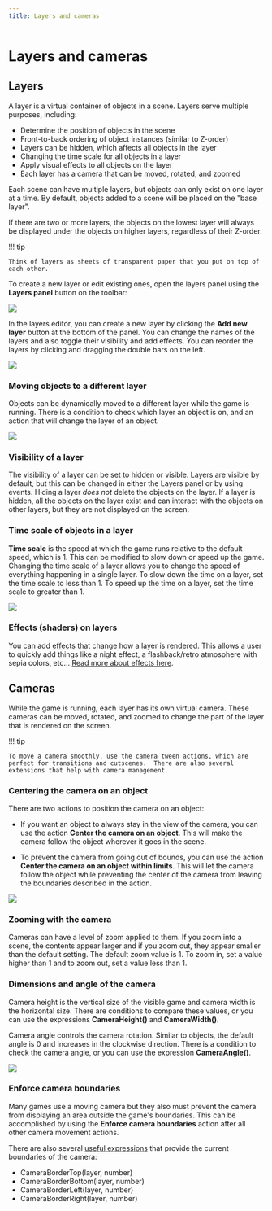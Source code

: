 ```yaml
---
title: Layers and cameras
---
```

# Layers and cameras

## Layers

A layer is a virtual container of objects in a scene. Layers serve multiple purposes, including:

  *   Determine the position of objects in the scene
  *   Front-to-back ordering of object instances (similar to Z-order)
  *   Layers can be hidden, which affects all objects in the layer
   * Changing the time scale for all objects in a layer
   * Apply visual effects to all objects on the layer
   *   Each layer has a camera that can be moved, rotated, and zoomed

Each scene can have multiple layers, but objects can only exist on one layer at a time. By default, objects added to a scene will be placed on the "base layer".

If there are two or more layers, the objects on the lowest layer will always be displayed under the objects on higher layers, regardless of their Z-order.

!!! tip

    Think of layers as sheets of transparent paper that you put on top of each other.

To create a new layer or edit existing ones, open the layers panel using the **Layers panel** button on the toolbar:

![](/gdevelop5/interface/scene-editor/layers-and-cameras/pasted/20230310-193905.png)

In the layers editor, you can create a new layer by clicking the **Add new layer** button at the bottom of the panel. You can change the names of the layers and also toggle their visibility and add effects. You can reorder the layers by clicking and dragging the double bars on the left.

![](/gdevelop5/interface/scene-editor/layers-and-cameras/pasted/20230310-194242.png)

### Moving objects to a different layer

Objects can be dynamically moved to a different layer while the game is running.  There is a condition to check which layer an object is on, and an action that will change the layer of an object.

![](/gdevelop5/interface/scene-editor/layers-and-cameras/pasted/20230310-201931.png)

### Visibility of a layer

The visibility of a layer can be set to hidden or visible.  Layers are visible by default, but this can be changed in either the Layers panel or by using events. Hiding a layer _does not_ delete the objects on the layer. If a layer is hidden, all the objects on the layer exist and can interact with the objects on other layers, but they are not displayed on the screen.

### Time scale of objects in a layer

**Time scale** is the speed at which the game runs relative to the default speed, which is 1. This can be modified to slow down or speed up the game. Changing the time scale of a layer allows you to change the speed of everything happening in a single layer. To slow down the time on a layer, set the time scale to less than 1. To speed up the time on a layer, set the time scale to greater than 1.

![](/gdevelop5/interface/scene-editor/layers-and-cameras/pasted/20230310-201551.png)

### Effects (shaders) on layers

You can add [effects](/gdevelop5/interface/scene-editor/layer-effects) that change how a layer is rendered. This allows a user to quickly add things like a night effect, a flashback/retro atmosphere with sepia colors, etc... [Read more about effects here](/gdevelop5/interface/scene-editor/layer-effects).

## Cameras

While the game is running, each layer has its own virtual camera.  These cameras can be moved, rotated, and zoomed to change the part of the layer that is rendered on the screen.

!!! tip

    To move a camera smoothly, use the camera tween actions, which are perfect for transitions and cutscenes.  There are also several extensions that help with camera management.

### Centering the camera on an object

There are two actions to position the camera on an object:

* If you want an object to always stay in the view of the camera, you can use the action **Center the camera on an object**. This will make the camera follow the object wherever it goes in the scene.

* To prevent the camera from going out of bounds, you can use the action **Center the camera on an object within limits**. This will let the camera follow the object while preventing the center of the camera from leaving the boundaries described in the action.

![](/gdevelop5/interface/scene-editor/layers-and-cameras/pasted/20230310-202341.png)

### Zooming with the camera

Cameras can have a level of zoom applied to them. If you zoom into a scene, the contents appear larger and if you zoom out, they appear smaller than the default setting. The default zoom value is 1. To zoom in, set a value higher than 1 and to zoom out, set a value less than 1.

### Dimensions and angle of the camera

Camera height is the vertical size of the visible game and camera width is the horizontal size. There are conditions to compare these values, or you can use the expressions **CameraHeight()** and **CameraWidth()**.

Camera angle controls the camera rotation.  Similar to objects, the default angle is 0 and increases in the clockwise direction.  There is a condition to check the camera angle, or you can use the expression **CameraAngle()**.

![](/wiki/pres_coord2.png)

### Enforce camera boundaries

Many games use a moving camera but they also must prevent the camera from displaying an area outside the game's boundaries.  This can be accomplished by using the **Enforce camera boundaries** action after all other camera movement actions.

There are also several [useful expressions](https://wiki.gdevelop.io/gdevelop5/all-features/camera/reference#expressions) that provide the current boundaries of the camera:

- CameraBorderTop(layer, number)
- CameraBorderBottom(layer, number)
- CameraBorderLeft(layer, number)
- CameraBorderRight(layer, number)
